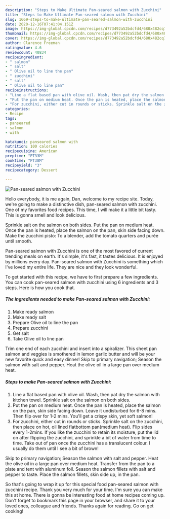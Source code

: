 ```yaml
---
description: "Steps to Make Ultimate Pan-seared salmon with Zucchini"
title: "Steps to Make Ultimate Pan-seared salmon with Zucchini"
slug: 1669-steps-to-make-ultimate-pan-seared-salmon-with-zucchini
date: 2020-12-16T07:41:04.151Z
image: https://img-global.cpcdn.com/recipes/d773492a52bdcfd4/680x482cq70/pan-seared-salmon-with-zucchini-recipe-main-photo.jpg
thumbnail: https://img-global.cpcdn.com/recipes/d773492a52bdcfd4/680x482cq70/pan-seared-salmon-with-zucchini-recipe-main-photo.jpg
cover: https://img-global.cpcdn.com/recipes/d773492a52bdcfd4/680x482cq70/pan-seared-salmon-with-zucchini-recipe-main-photo.jpg
author: Clarence Freeman
ratingvalue: 4.6
reviewcount: 40834
recipeingredient:
- " salmon"
- " salt"
- " Olive oil to line the pan"
- " zucchini"
- " salt"
- " Olive oil to line pan"
recipeinstructions:
- "Line a flat based pan with olive oil. Wash, then pat dry the salmon with kitchen towel. Sprinkle salt on the salmon on both sides."
- "Put the pan on medium heat. Once the pan is heated, place the salmon on the pan, skin side facing down. Leave it undisturbed for 6-8 mins. Then flip over for 1-2 mins. You&#39;ll get a crispy skin, yet soft salmon!"
- "For zucchini, either cut in rounds or sticks. Sprinkle salt on the zucchini, then place on hot, oil lined flatbottom pan(medium heat). Flip sides every 1-2mins. If you like the zucchini to retain its moisture, put the lid on after flipping the zucchini, and sprinkle a bit of water from time to time. Take out of pan once the zucchini has a translucent colour. I usually do them until I see a bit of brown!"
categories:
- Recipe
tags:
- panseared
- salmon
- with

katakunci: panseared salmon with 
nutrition: 100 calories
recipecuisine: American
preptime: "PT33M"
cooktime: "PT38M"
recipeyield: "3"
recipecategory: Dessert

---
```



![Pan-seared salmon with Zucchini](https://img-global.cpcdn.com/recipes/d773492a52bdcfd4/680x482cq70/pan-seared-salmon-with-zucchini-recipe-main-photo.jpg)

Hello everybody, it is me again, Dan, welcome to my recipe site. Today, we're going to make a distinctive dish, pan-seared salmon with zucchini. One of my favorites food recipes. This time, I will make it a little bit tasty. This is gonna smell and look delicious.

Sprinkle salt on the salmon on both sides. Put the pan on medium heat. Once the pan is heated, place the salmon on the pan, skin side facing down. Make the zucchini pisto: To a blender, add the tomato quarters and purée until smooth.

Pan-seared salmon with Zucchini is one of the most favored of current trending meals on earth. It's simple, it's fast, it tastes delicious. It is enjoyed by millions every day. Pan-seared salmon with Zucchini is something which I've loved my entire life. They are nice and they look wonderful.


To get started with this recipe, we have to first prepare a few ingredients. You can cook pan-seared salmon with zucchini using 6 ingredients and 3 steps. Here is how you cook that.

<!--inarticleads1-->

##### The ingredients needed to make Pan-seared salmon with Zucchini:

1. Make ready  salmon
1. Make ready  salt
1. Prepare  Olive oil to line the pan
1. Prepare  zucchini
1. Get  salt
1. Take  Olive oil to line pan


Trim one end of each zucchini and insert into a spiralizer. This sheet pan salmon and veggies is smothered in lemon garlic butter and will be your new favorite quick and easy dinner! Skip to primary navigation; Season the salmon with salt and pepper. Heat the olive oil in a large pan over medium heat. 

<!--inarticleads2-->

##### Steps to make Pan-seared salmon with Zucchini:

1. Line a flat based pan with olive oil. Wash, then pat dry the salmon with kitchen towel. Sprinkle salt on the salmon on both sides.
1. Put the pan on medium heat. Once the pan is heated, place the salmon on the pan, skin side facing down. Leave it undisturbed for 6-8 mins. Then flip over for 1-2 mins. You&#39;ll get a crispy skin, yet soft salmon!
1. For zucchini, either cut in rounds or sticks. Sprinkle salt on the zucchini, then place on hot, oil lined flatbottom pan(medium heat). Flip sides every 1-2mins. If you like the zucchini to retain its moisture, put the lid on after flipping the zucchini, and sprinkle a bit of water from time to time. Take out of pan once the zucchini has a translucent colour. I usually do them until I see a bit of brown!


Skip to primary navigation; Season the salmon with salt and pepper. Heat the olive oil in a large pan over medium heat. Transfer from the pan to a plate and tent with aluminum foil. Season the salmon fillets with salt and pepper to taste. Place the salmon fillets, skin side up, in the pan. 

So that's going to wrap it up for this special food pan-seared salmon with zucchini recipe. Thank you very much for your time. I'm sure you can make this at home. There is gonna be interesting food at home recipes coming up. Don't forget to bookmark this page in your browser, and share it to your loved ones, colleague and friends. Thanks again for reading. Go on get cooking!
